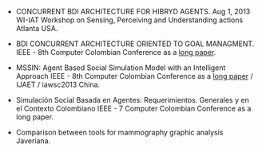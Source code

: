 

* CONCURRENT BDI ARCHITECTURE FOR HIBRYD AGENTS.
Aug 1, 2013  WI-IAT Workshop on Sensing, Perceiving and Understanding actions Atlanta USA.


* BDI CONCURRENT ARCHITECTURE ORIENTED TO GOAL MANAGMENT.
IEEE - 8th Computer Colombian Conference as a [long paper](https://ieeexplore.ieee.org/document/6637540).

* MSSIN: Agent Based Social Simulation Model with an Intelligent Approach
IEEE - 8th Computer Colombian Conference as a [long paper](https://ieeexplore.ieee.org/document/6637529) / IJAET / iawsc2013 China.

* Simulación Social Basada en Agentes: Requerimientos. Generales y en el Contexto Colombiano
IEEE - 7 Computer Colombian Conference as a long paper.

* Comparison between tools for mammography graphic analysis
Javeriana.
